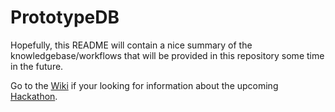 PrototypeDB
===========

Hopefully, this README will contain a nice summary of the knowledgebase/workflows that will be provided in this repository some time in the future.

Go to the [Wiki](https://github.com/SBRG/PrototypeDB/wiki) if your looking for information about the upcoming [Hackathon](https://github.com/SBRG/PrototypeDB/wiki/May-17%2C-2013).
